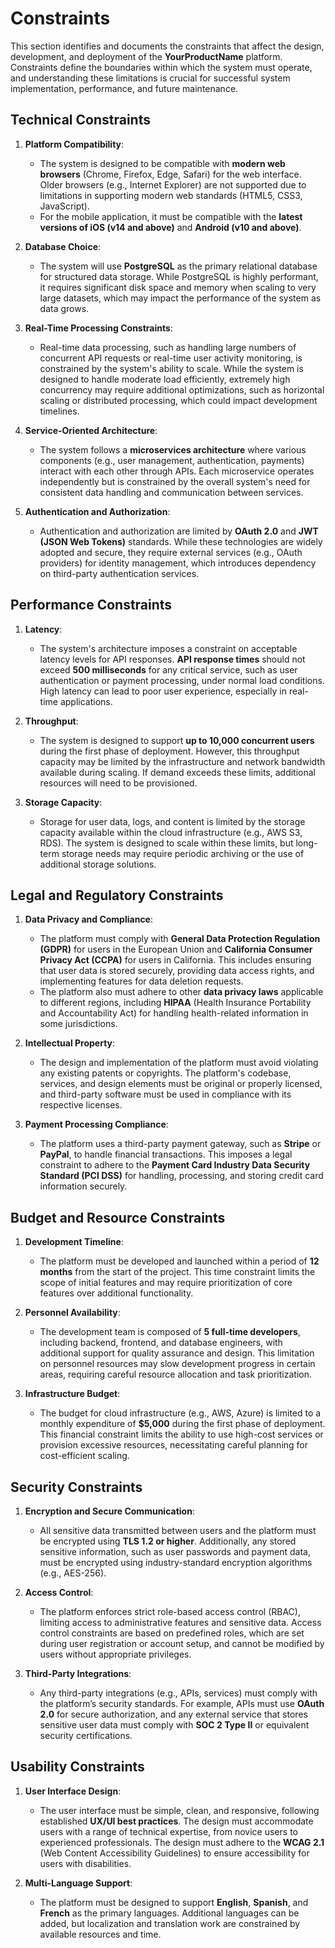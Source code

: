 # Constraints

This section identifies and documents the constraints that affect the design, development, and deployment of the **YourProductName** platform. Constraints define the boundaries within which the system must operate, and understanding these limitations is crucial for successful system implementation, performance, and future maintenance.

## Technical Constraints

1. **Platform Compatibility**:
   - The system is designed to be compatible with **modern web browsers** (Chrome, Firefox, Edge, Safari) for the web interface. Older browsers (e.g., Internet Explorer) are not supported due to limitations in supporting modern web standards (HTML5, CSS3, JavaScript).
   - For the mobile application, it must be compatible with the **latest versions of iOS (v14 and above)** and **Android (v10 and above)**.

2. **Database Choice**:
   - The system will use **PostgreSQL** as the primary relational database for structured data storage. While PostgreSQL is highly performant, it requires significant disk space and memory when scaling to very large datasets, which may impact the performance of the system as data grows.

3. **Real-Time Processing Constraints**:
   - Real-time data processing, such as handling large numbers of concurrent API requests or real-time user activity monitoring, is constrained by the system's ability to scale. While the system is designed to handle moderate load efficiently, extremely high concurrency may require additional optimizations, such as horizontal scaling or distributed processing, which could impact development timelines.

4. **Service-Oriented Architecture**:
   - The system follows a **microservices architecture** where various components (e.g., user management, authentication, payments) interact with each other through APIs. Each microservice operates independently but is constrained by the overall system's need for consistent data handling and communication between services.

5. **Authentication and Authorization**:
   - Authentication and authorization are limited by **OAuth 2.0** and **JWT (JSON Web Tokens)** standards. While these technologies are widely adopted and secure, they require external services (e.g., OAuth providers) for identity management, which introduces dependency on third-party authentication services.

## Performance Constraints

1. **Latency**:
   - The system's architecture imposes a constraint on acceptable latency levels for API responses. **API response times** should not exceed **500 milliseconds** for any critical service, such as user authentication or payment processing, under normal load conditions. High latency can lead to poor user experience, especially in real-time applications.

2. **Throughput**:
   - The system is designed to support **up to 10,000 concurrent users** during the first phase of deployment. However, this throughput capacity may be limited by the infrastructure and network bandwidth available during scaling. If demand exceeds these limits, additional resources will need to be provisioned.

3. **Storage Capacity**:
   - Storage for user data, logs, and content is limited by the storage capacity available within the cloud infrastructure (e.g., AWS S3, RDS). The system is designed to scale within these limits, but long-term storage needs may require periodic archiving or the use of additional storage solutions.

## Legal and Regulatory Constraints

1. **Data Privacy and Compliance**:
   - The platform must comply with **General Data Protection Regulation (GDPR)** for users in the European Union and **California Consumer Privacy Act (CCPA)** for users in California. This includes ensuring that user data is stored securely, providing data access rights, and implementing features for data deletion requests.
   - The platform also must adhere to other **data privacy laws** applicable to different regions, including **HIPAA** (Health Insurance Portability and Accountability Act) for handling health-related information in some jurisdictions.

2. **Intellectual Property**:
   - The design and implementation of the platform must avoid violating any existing patents or copyrights. The platform's codebase, services, and design elements must be original or properly licensed, and third-party software must be used in compliance with its respective licenses.

3. **Payment Processing Compliance**:
   - The platform uses a third-party payment gateway, such as **Stripe** or **PayPal**, to handle financial transactions. This imposes a legal constraint to adhere to the **Payment Card Industry Data Security Standard (PCI DSS)** for handling, processing, and storing credit card information securely.

## Budget and Resource Constraints

1. **Development Timeline**:
   - The platform must be developed and launched within a period of **12 months** from the start of the project. This time constraint limits the scope of initial features and may require prioritization of core features over additional functionality.

2. **Personnel Availability**:
   - The development team is composed of **5 full-time developers**, including backend, frontend, and database engineers, with additional support for quality assurance and design. This limitation on personnel resources may slow development progress in certain areas, requiring careful resource allocation and task prioritization.

3. **Infrastructure Budget**:
   - The budget for cloud infrastructure (e.g., AWS, Azure) is limited to a monthly expenditure of **$5,000** during the first phase of deployment. This financial constraint limits the ability to use high-cost services or provision excessive resources, necessitating careful planning for cost-efficient scaling.

## Security Constraints

1. **Encryption and Secure Communication**:
   - All sensitive data transmitted between users and the platform must be encrypted using **TLS 1.2 or higher**. Additionally, any stored sensitive information, such as user passwords and payment data, must be encrypted using industry-standard encryption algorithms (e.g., AES-256).

2. **Access Control**:
   - The platform enforces strict role-based access control (RBAC), limiting access to administrative features and sensitive data. Access control constraints are based on predefined roles, which are set during user registration or account setup, and cannot be modified by users without appropriate privileges.

3. **Third-Party Integrations**:
   - Any third-party integrations (e.g., APIs, services) must comply with the platform’s security standards. For example, APIs must use **OAuth 2.0** for secure authorization, and any external service that stores sensitive user data must comply with **SOC 2 Type II** or equivalent security certifications.

## Usability Constraints

1. **User Interface Design**:
   - The user interface must be simple, clean, and responsive, following established **UX/UI best practices**. The design must accommodate users with a range of technical expertise, from novice users to experienced professionals. The design must adhere to the **WCAG 2.1** (Web Content Accessibility Guidelines) to ensure accessibility for users with disabilities.

2. **Multi-Language Support**:
   - The platform must be designed to support **English**, **Spanish**, and **French** as the primary languages. Additional languages can be added, but localization and translation work are constrained by available resources and time.